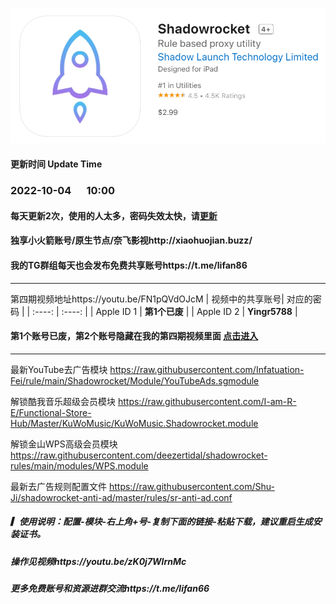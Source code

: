 ![weixin](https://github.com/raoli1986/raoli1986.github.io/blob/main/images/Shadowrocket.png)
#### 更新时间 Update Time
### 2022-10-04 &#8195; 10:00
#### 每天更新2次，使用的人太多，密码失效太快，请[更新](http://iphoneid.tk/ "悬停显示")
#### 独享小火箭账号/原生节点/奈飞影视http://xiaohuojian.buzz/
#### 我的TG群组每天也会发布免费共享账号https://t.me/lifan86
---
第四期视频地址https://youtu.be/FN1pQVdOJcM
| 视频中的共享账号| 对应的密码 |
| :----: | :----: |
| Apple ID 1 | **第1个已废** | 
| Apple ID 2 | **Yingr5788** | 

#### 第1个账号已废，第2个账号隐藏在我的第四期视频里面  [点击进入](https://youtu.be/FN1pQVdOJcM "悬停显示")
-------------------------------------------
最新YouTube去广告模块
https://raw.githubusercontent.com/Infatuation-Fei/rule/main/Shadowrocket/Module/YouTubeAds.sgmodule

解锁酷我音乐超级会员模块
https://raw.githubusercontent.com/I-am-R-E/Functional-Store-Hub/Master/KuWoMusic/KuWoMusic.Shadowrocket.module

解锁金山WPS高级会员模块
https://raw.githubusercontent.com/deezertidal/shadowrocket-rules/main/modules/WPS.module

最新去广告规则配置文件
https://raw.githubusercontent.com/Shu-Ji/shadowrocket-anti-ad/master/rules/sr-anti-ad.conf

##### ▎使用说明：配置-模块-右上角+号-复制下面的链接-粘贴下载，建议重启生成安装证书。
##### 操作见视频https://youtu.be/zK0j7WlrnMc
##### 更多免费账号和资源进群交流https://t.me/lifan66

